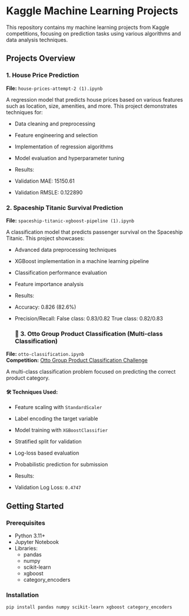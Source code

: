 # Kaggle Machine Learning Projects

This repository contains my machine learning projects from Kaggle competitions, focusing on prediction tasks using various algorithms and data analysis techniques.

## Projects Overview

### 1. House Price Prediction
**File:** `house-prices-attempt-2 (1).ipynb`

A regression model that predicts house prices based on various features such as location, size, amenities, and more. This project demonstrates techniques for:
- Data cleaning and preprocessing
- Feature engineering and selection
- Implementation of regression algorithms
- Model evaluation and hyperparameter tuning

- Results:
- Validation MAE: 15150.61
- Validation RMSLE: 0.122890

### 2. Spaceship Titanic Survival Prediction
**File:** `spaceship-titanic-xgboost-pipeline (1).ipynb`

A classification model that predicts passenger survival on the Spaceship Titanic. This project showcases:
- Advanced data preprocessing techniques
- XGBoost implementation in a machine learning pipeline
- Classification performance evaluation
- Feature importance analysis

- Results:
- Accuracy: 0.826 (82.6%)
- Precision/Recall:
  False class: 0.83/0.82
  True class: 0.82/0.83

  ### 🛒 3. Otto Group Product Classification (Multi-class Classification)
**File:** `otto-classification.ipynb`  
**Competition:** [Otto Group Product Classification Challenge](https://www.kaggle.com/c/otto-group-product-classification-challenge)

A multi-class classification problem focused on predicting the correct product category.

#### 🛠 Techniques Used:
- Feature scaling with `StandardScaler`
- Label encoding the target variable
- Model training with `XGBoostClassifier`
- Stratified split for validation
- Log-loss based evaluation
- Probabilistic prediction for submission

- Results:
- Validation Log Loss: `0.4747` 

## Getting Started

### Prerequisites
- Python 3.11+
- Jupyter Notebook
- Libraries: 
  - pandas
  - numpy
  - scikit-learn
  - xgboost
  - category_encoders

### Installation
```bash
pip install pandas numpy scikit-learn xgboost category_encoders
